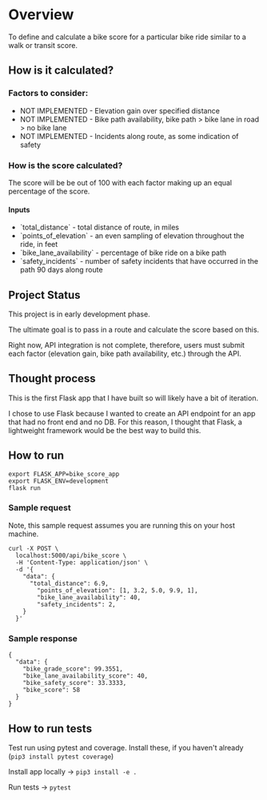# Overview

To define and calculate a bike score for a particular bike ride similar to a walk or transit score.

## How is it calculated?

### Factors to consider:

<ul>
  <li>NOT IMPLEMENTED - Elevation gain over specified distance</li>
  <li>NOT IMPLEMENTED - Bike path availability, bike path > bike lane in road > no bike lane</li>
  <li>NOT IMPLEMENTED - Incidents along route, as some indication of safety</li>
</ul>

### How is the score calculated?

The score will be be out of 100 with each factor making up an equal percentage of the score.

#### Inputs
<ul>
  <li>`total_distance` - total distance of route, in miles</li>
  <li>`points_of_elevation` - an even sampling of elevation throughout the ride, in feet</li>
  <li>`bike_lane_availability` - percentage of bike ride on a bike path</li>
  <li>`safety_incidents` - number of safety incidents that have occurred in the path 90 days along route</li>
</ul>

## Project Status

This project is in early development phase.

The ultimate goal is to pass in a route and calculate the score based on this.

Right now, API integration is not complete, therefore, users must submit each factor (elevation gain, bike path availability, etc.) through the API.

## Thought process

This is the first Flask app that I have built so will likely have a bit of iteration.

I chose to use Flask because I wanted to create an API endpoint for an app that had no front end and no DB.  For this reason, I thought that Flask, a lightweight framework would be the best way to build this.

## How to run
```
export FLASK_APP=bike_score_app
export FLASK_ENV=development
flask run
```

### Sample request

Note, this sample request assumes you are running this on your host machine.

```
curl -X POST \
  localhost:5000/api/bike_score \
  -H 'Content-Type: application/json' \
  -d '{
    "data": {
      "total_distance": 6.9,
    	"points_of_elevation": [1, 3.2, 5.0, 9.9, 1],
    	"bike_lane_availability": 40,
    	"safety_incidents": 2,
    }
  }'
```

### Sample response

```
{
  "data": {
    "bike_grade_score": 99.3551,
    "bike_lane_availability_score": 40,
    "bike_safety_score": 33.3333,
    "bike_score": 58
  }
}
```

## How to run tests
Test run using pytest and coverage. Install these, if you haven't already (`pip3 install pytest coverage`)

Install app locally -> `pip3 install -e .`

Run tests -> `pytest`
